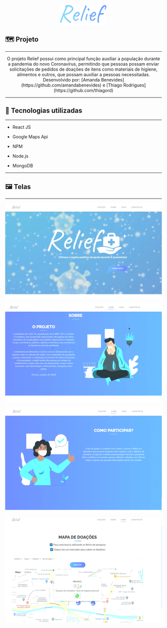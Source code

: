 <p align="center">
  <img src="https://github.com/amandabenevides/relief-app/blob/main/readme-itens/relieflogo.png?raw=true)" width="30%">
</p>


## 🗺️  Projeto

------------


<p align="center">
O projeto Relief possui como principal função auxiliar a população durante a pandemia do novo Coronavírus, permitindo que pessoas possam enviar solicitações de pedidos de doações de itens como materiais de higiene, alimentos e outros, que possam auxiliar a pessoas necessitadas.
  <br> Desenvolvido por:
[Amanda Benevides](https://github.com/amandabenevides) e  [Thiago Rodrigues](https://github.com/thiagord)
</p>



------------



## 🔧 Tecnologias utilizadas 

------------



- React JS

- Google Maps Api

- NPM

- Node.js

- MongoDB

------------


## 🖼️ Telas

------------



<p align="center">
  <img src="https://github.com/amandabenevides/relief-app/blob/main/readme-itens/screenshot1.png?raw=true">
</p>

<p align="center">
  <img src="https://github.com/amandabenevides/relief-app/blob/main/readme-itens/screenshot2.png?raw=true">
</p>

<p align="center">
  <img src="https://github.com/amandabenevides/relief-app/blob/main/readme-itens/screenshot3.png?raw=true">
</p>

<p align="center">
  <img src="https://github.com/amandabenevides/relief-app/blob/main/readme-itens/screenshot4.png?raw=true">
</p>



